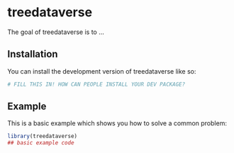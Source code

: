 
# treedataverse

<!-- badges: start -->
<!-- badges: end -->

The goal of treedataverse is to ...

## Installation

You can install the development version of treedataverse like so:

``` r
# FILL THIS IN! HOW CAN PEOPLE INSTALL YOUR DEV PACKAGE?
```

## Example

This is a basic example which shows you how to solve a common problem:

``` r
library(treedataverse)
## basic example code
```

